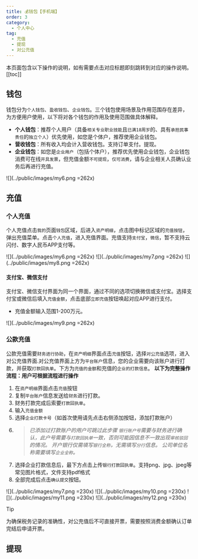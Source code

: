 ```yaml
---
title: 💰钱包【手机端】
order: 3
category:
  - 个人中心
tag:
  - 充值
  - 提现
  - 对公充值
---
```

 本页面包含以下操作的说明，如有需要点击对应标题即刻跳转到对应的操作说明。
 [[toc]]


## 钱包<Badge text="新" type="tip" />
钱包分为`个人钱包`、`盈收钱包`、`企业钱包`。三个钱包使用场景及作用范围存在差异，为方便用户使用，以下将对各个钱包的作用及使用范围做具体解释。
+ **个人钱包**：推荐个人用户（具备`相关专业职业技能`且`已满18周岁`的、具有`承担民事责任`的`独立个人`）优先使用，如您是个体户，推荐使用企业钱包。
+ **营收钱包**：所有收入均会计入营收钱包。支持订单支付。提现。
+ **企业钱包**：如您是`企业用户`（包括个体户），推荐优先使用企业钱包，企业钱包消费可在线`开具发票`，但充值金额`不可提现`，`仅可消费`，请与企业相关人员确认业务后再进行充值。

![](../public/images/my6.png =262x)

## 充值 <Badge text="新" type="tip" />
### 个人充值

个人充值点击`我的`页面`钱包`区域，后进入`资产明细`，点击图中标记区域的`充值按钮`，弹出充值菜单。点击`个人充值`，进入充值界面。充值支持`支付宝`，`微信`，暂不支持云闪付、数字人民币APP支付等。

![](../public/images/my6.png =262x) ![](../public/images/my7.png =262x) ![](../public/images/my8.png =262x) 

#### 支付宝、微信支付
支付宝、微信支付界面为同一个界面，通过不同的选项切换微信或支付宝。选择支付宝或微信后填入`充值金额`，点击底部`立即充值`按钮唤起对应APP进行支付。
- 充值金额输入范围1-200万元。

![](../public/images/my9.png =262x)

### 公款充值
公款充值需要`财务进行协助`，在`资产明细`界面点击`充值`按钮，选择`对公充值`选项，进入对公充值界面.对公充值界面上方为`平台账户`信息，您的企业需要向该账户进行打款，并获取`打款回执单`。下方为`充值的金额`和充值的`企业的打款信息`。
**以下为完整操作流程：用户可根据流程进行操作**
1. 在`资产明细`界面点击`充值`按钮
2. 复制`平台账户`信息发送给`财务`进行打款。
3. 财务打款完成后索要`打款回执单`。
4. 输入`充值金额`
5. 选择`企业打款卡号`（如首次使用请先点击右侧添加按钮，添加打款账户）
6.  > *已添加过打款账户的用户可跳过此步骤*
    > *`银行账户号`需要与财务进行确认，此户号需要与`打款回执单`一致，否则可能因信息不一致出现`审核驳回`的情况。* 
    >*开户银行仅需填写`银行全称`，无需填写`分行`信息。*
    >*公司单位名称需要填写`企业全称`。*
7. 选择企业打款信息后，最下方点击上传`银行打款回执单`。支持png、jpg、jpeg等常见图片格式，文件支持pdf格式
8. 全部完成后点击`确认提交`按钮。

![](../public/images/my7.png =230x) ![](../public/images/my10.png =230x) ![](../public/images/my11.png =230x) ![](../public/images/my12.png =230x)

>[!tip]
>为确保税务记录的准确性，对公充值后不可直接开票，需要按照消费金额确认订单完结后申请开票。


## 提现<Badge text="新" type="tip" />